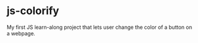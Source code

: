 # js-colorify
My first JS learn-along project that lets user change the color of a button on a webpage.
